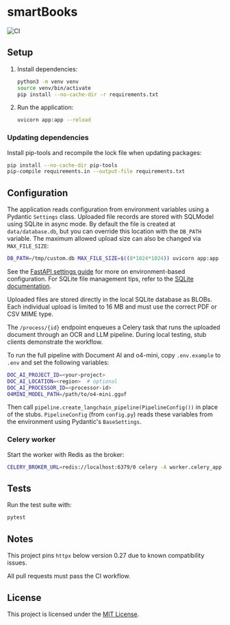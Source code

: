 # smartBooks
![CI](https://github.com/trevmanthony/smartBooks/actions/workflows/ci.yml/badge.svg)


## Setup
1. Install dependencies:
   ```bash
   python3 -m venv venv
   source venv/bin/activate
   pip install --no-cache-dir -r requirements.txt
   ```
2. Run the application:
   ```bash
   uvicorn app:app --reload
   ```

### Updating dependencies
Install pip-tools and recompile the lock file when updating packages:
```bash
pip install --no-cache-dir pip-tools
pip-compile requirements.in --output-file requirements.txt
```


## Configuration
The application reads configuration from environment variables using a
Pydantic `Settings` class. Uploaded file records are stored with SQLModel using
SQLite in async mode. By default the file is created at `data/database.db`, but
you can override this location with the `DB_PATH` variable. The maximum allowed
upload size can also be changed via `MAX_FILE_SIZE`:

```bash
DB_PATH=/tmp/custom.db MAX_FILE_SIZE=$((8*1024*1024)) uvicorn app:app --reload
```

See the [FastAPI settings guide](https://fastapi.tiangolo.com/advanced/settings/#environment-variables)
for more on environment-based configuration. For SQLite file management tips,
refer to the [SQLite documentation](https://sqlite.org/whentouse.html).

Uploaded files are stored directly in the local SQLite database as BLOBs.
Each individual upload is limited to 16&nbsp;MB and must use the correct PDF or
CSV MIME type.

The `/process/{id}` endpoint enqueues a Celery task that runs the uploaded
document through an OCR and LLM pipeline. During local testing, stub clients
demonstrate the workflow.


To run the full pipeline with Document AI and o4-mini, copy `.env.example` to `.env` and set the following variables:

```bash
DOC_AI_PROJECT_ID=<your-project>
DOC_AI_LOCATION=<region>  # optional
DOC_AI_PROCESSOR_ID=<processor-id>
O4MINI_MODEL_PATH=/path/to/o4-mini.gguf
```

Then call `pipeline.create_langchain_pipeline(PipelineConfig())` in place of the stubs.
`PipelineConfig` (from `config.py`) reads these variables from the environment using
Pydantic's `BaseSettings`.

### Celery worker

Start the worker with Redis as the broker:

```bash
CELERY_BROKER_URL=redis://localhost:6379/0 celery -A worker.celery_app worker --loglevel=info
```

## Tests
Run the test suite with:
```bash
pytest
```

## Notes
This project pins `httpx` below version 0.27 due to known compatibility issues.


All pull requests must pass the CI workflow.

## License
This project is licensed under the [MIT License](./LICENSE).
